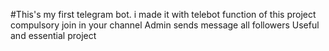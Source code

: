 #This's my first telegram bot. i made it with telebot
function of this project
compulsory join in your channel
Admin sends message all followers
Useful and essential project